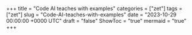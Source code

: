 +++
title = "Code AI teaches with examples"
categories = ["zet"]
tags = ["zet"]
slug = "Code-AI-teaches-with-examples"
date = "2023-10-29 00:00:00 +0000 UTC"
draft = "false"
ShowToc = "true"
mermaid = "true"
+++

